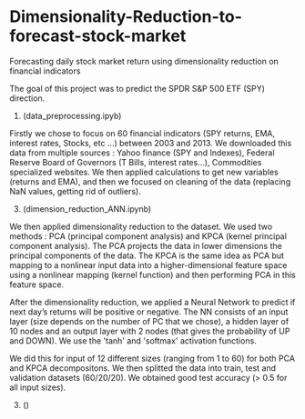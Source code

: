 # Dimensionality-Reduction-to-forecast-stock-market
Forecasting daily stock market return using dimensionality reduction on financial indicators

The goal of this project was to predict the SPDR S&P 500 ETF (SPY) direction.

1) (data_preprocessing.ipyb)

Firstly we chose to focus on 60 financial indicators (SPY returns, EMA, interest rates, Stocks, etc …) between 2003 and 2013. We downloaded this data from multiple sources : Yahoo finance (SPY and Indexes), Federal Reserve Board of Governors (T Bills, interest rates…), Commodities specialized websites. We then applied calculations to get new variables (returns and EMA), and then we focused on cleaning of the data (replacing NaN values, getting rid of outliers).

3) (dimension_reduction_ANN.ipynb)

We then applied dimensionality reduction to the dataset. We used two methods : PCA (principal component analysis) and KPCA (kernel principal component analysis). The PCA projects the data in lower dimensions the principal components of the data. The KPCA is the same idea as PCA but mapping to a nonlinear input data into a higher-dimensional feature space using a nonlinear mapping (kernel function) and then performing PCA in this feature space.

After the dimensionality reduction, we applied a Neural Network to predict if next day’s returns will be positive or negative. The NN consists of an input layer (size depends on the number of PC that we chose), a hidden layer of 10 nodes and an output layer with 2 nodes (that gives the probability of UP and DOWN). We use the 'tanh' and 'softmax' activation functions.

We did this for input of 12 different sizes (ranging from 1 to 60) for both PCA and KPCA decompositons. We then splitted the data into train, test and validation datasets (60/20/20). We obtained good test accuracy (> 0.5 for all input sizes).

3) ()
